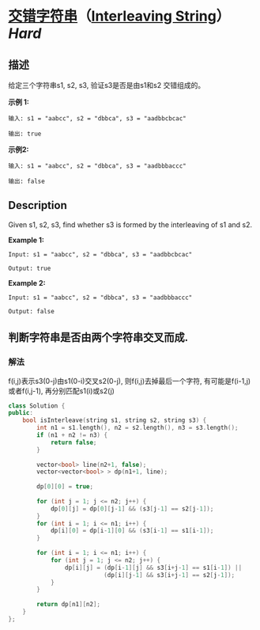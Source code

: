 # [交错字符串](https://leetcode-cn.com/problems/interleaving-string)（[Interleaving String](https://leetcode.com/problems/interleaving-string)）*Hard*
## 描述
给定三个字符串s1, s2, s3, 验证s3是否是由s1和s2 交错组成的。

**示例 1:**
```
输入: s1 = "aabcc", s2 = "dbbca", s3 = "aadbbcbcac"

输出: true
```


**示例2:**
```
输入: s1 = "aabcc", s2 = "dbbca", s3 = "aadbbbaccc"

输出: false
```

## Description
Given s1, s2, s3, find whether s3 is formed by the interleaving of s1 and s2.

**Example 1:**
```
Input: s1 = "aabcc", s2 = "dbbca", s3 = "aadbbcbcac"

Output: true
```


**Example 2:**
```
Input: s1 = "aabcc", s2 = "dbbca", s3 = "aadbbbaccc"

Output: false
```


## 判断字符串是否由两个字符串交叉而成.
### 解法
f(i,j)表示s3(0-j)由s1(0-i)交叉s2(0-j), 则f(i,j)去掉最后一个字符, 有可能是f(i-1,j)或者f(i,j-1), 再分别匹配s1(i)或s2(j)
```c++
class Solution {
public:
    bool isInterleave(string s1, string s2, string s3) {
        int n1 = s1.length(), n2 = s2.length(), n3 = s3.length();
        if (n1 + n2 != n3) {
            return false;
        }
        
        vector<bool> line(n2+1, false);
        vector<vector<bool> > dp(n1+1, line);
        
        dp[0][0] = true;
        
        for (int j = 1; j <= n2; j++) {
            dp[0][j] = dp[0][j-1] && (s3[j-1] == s2[j-1]);
        }
        for (int i = 1; i <= n1; i++) {
            dp[i][0] = dp[i-1][0] && (s3[i-1] == s1[i-1]);
        }
        
        for (int i = 1; i <= n1; i++) {
            for (int j = 1; j <= n2; j++) {
                dp[i][j] = (dp[i-1][j] && s3[i+j-1] == s1[i-1]) || 
                           (dp[i][j-1] && s3[i+j-1] == s2[j-1]);
            }
        }
        
        return dp[n1][n2];
    }
};
```